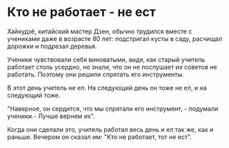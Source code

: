 # Кто не работает - не ест

Хайкудзё, китайский мастер Дзен, обычно трудился вместе с учениками даже в возрасте 80 лет: подстригал кусты в саду, расчищал дорожки и подрезал деревья.

Ученики чувствовали себя виноватыми, видя, как старый учитель работает столь усердно, но знали, что он не послушает их советов не работать. Поэтому они решили спрятать его инструменты.

В этот день учитель не ел. На следующий день он тоже не ел, и на следующий тоже.

"Наверное, он сердится, что мы спрятали его инструмент, - подумали ученики.- Лучше вернем их".

Когда они сделали это, учитель работал весь день и ел так же, как и раньше. Вечером он сказал им: "Кто не работает, тот не ест".
